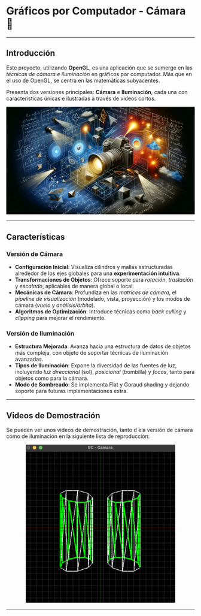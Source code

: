 # Gráficos por Computador - Cámara 🎥

---
## **Introducción**
Este proyecto, utilizando **OpenGL**, es una aplicación que se sumerge en las *técnicas de cámara e iluminación* en gráficos por computador. Más que en el uso de OpenGL, se centra en las matemáticas subyacentes. 

Presenta dos versiones principales: **Cámara** e **Iluminación**, cada una con características únicas e ilustradas a través de videos cortos.

<div align="center">
  <img src="images/main.png" width="600" alt="Vista Principal">
</div>

---

## **Características**

### **Versión de Cámara**
- **Configuración Inicial**: Visualiza cilindros y mallas estructuradas alrededor de los ejes globales para una **experimentación intuitiva**.
- **Transformaciones de Objetos**: Ofrece soporte para *rotación*, *traslación* y *escalado*, aplicables de manera global o local.
- **Mecánicas de Cámara**: Profundiza en las *matrices de cámara*, el *pipeline de visualización* (modelado, vista, proyección) y los modos de cámara (*vuelo* y *análisis/órbita*).
- **Algoritmos de Optimización**: Introduce técnicas como *back culling* y *clipping* para mejorar el rendimiento.

### **Versión de Iluminación**
- **Estructura Mejorada**: Avanza hacia una estructura de datos de objetos más compleja, con objeto de soportar técnicas de iluminación avanzadas.
- **Tipos de Iluminación**: Expone la diversidad de las fuentes de luz, incluyendo *luz direccional* (sol), *posicional* (bombilla) y *focos*, tanto para objetos como para la cámara.
- **Modo de Sombreado**: Se implementa Flat y Goraud shading y dejando soporte para futuras implementaciones extra.

---

## **Videos de Demostración**
Se pueden ver unos videos de demostración, tanto d ela versión de cámara cómo de iluminación en la siguiente lista de reproducción:

<div align="center">
  <a target="_blank" href="https://www.youtube.com/watch?v=ur6hoRzbM48&list=PLX8zcGs6kWkzgTm9ko3Z3f1fdE4igJlaW">
    <img src="images/video.png" width="400" alt="Videos de Demostración">
  </a>
</div>

---
